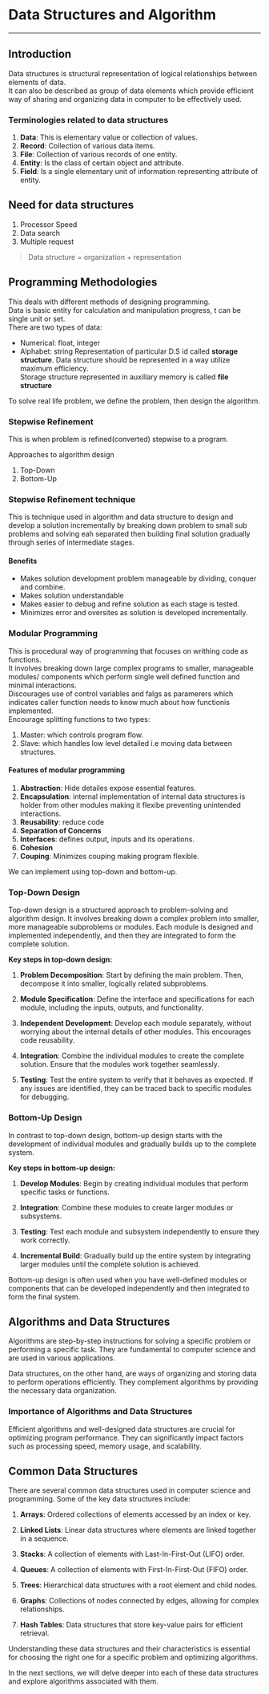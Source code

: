 #   Data Structures and Algorithm
***
## Introduction
Data structures is structural representation of logical relationships between elements of data. <br/>
It  can also be described as group of data elements which provide efficient way of sharing and organizing data in computer to be effectively used.
### Terminologies related to data structures
1. __Data__: This is elementary value or collection of values.
2. __Record__: Collection of various data items.
3. __File__: Collection of various records of one entity.
4. __Entity__: Is the class of certain object and attribute.
5. __Field__: Is a single elementary unit of information representing attribute of entity.

##  Need for data structures
1. Processor Speed
2. Data search
3. Multiple request

>    Data structure = organization + representation


## Programming Methodologies
This deals with different methods of designing programming. <br/>
Data is basic entity for calculation and manipulation progress, t can be single unit or set. <br/>
There are two types of data:
   - Numerical: float, integer
   - Alphabet: string
Representation of particular D.S id called __storage structure__.
Data structure should be represented in a way utilize maximum efficiency. <br/>
Storage structure represented in auxillary memory is called __file structure__ <br/>

To solve real life problem, we define the problem, then design the algorithm.

### Stepwise Refinement
This is when problem is refined(converted) stepwise to a program.

Approaches to algorithm design
1. Top-Down
2. Bottom-Up

### Stepwise Refinement technique
This is technique used in algorithm and data structure to design and develop a solution incrementally by breaking down problem to small sub problems and solving eah separated then building final solution gradually 
through series of intermediate stages.
#### Benefits
- Makes solution development problem manageable by dividing, conquer and combine.
- Makes solution understandable
- Makes easier to debug and refine solution as each stage is tested.
- Minimizes error and oversites as solution is developed incrementally.

### Modular Programming
This is procedural way of programming that focuses on writhing code as functions. <br/> It involves breaking down large complex programs to smaller, manageable modules/ components which 
perform single well defined function and minimal interactions.<br/>
Discourages use of control variables and falgs as paramerers which indicates caller function needs to know much about how functionis implemented.<br/>
Encourage splitting functions to two types:
1. Master: which controls program flow.
2. Slave: which handles low level detailed i.e moving data between structures.

#### Features of modular programming
1. __Abstraction__: Hide detailes expose essential features.
2. __Encapsulation__: internal implementation of internal data structures is holder from other modules making it flexibe preventing unintended interactions.
3. __Reusability__: reduce code 
4. __Separation of Concerns__
5. __Interfaces__: defines output, inputs and its operations.
6. __Cohesion__
7. __Couping__: Minimizes couping making program flexible.

We can implement using top-down and bottom-up.

### Top-Down Design

Top-down design is a structured approach to problem-solving and algorithm design. It involves breaking down a complex problem into smaller, more manageable subproblems or modules. Each module is designed and implemented independently, and then they are integrated to form the complete solution.

**Key steps in top-down design:**

1. **Problem Decomposition**: Start by defining the main problem. Then, decompose it into smaller, logically related subproblems.

2. **Module Specification**: Define the interface and specifications for each module, including the inputs, outputs, and functionality.

3. **Independent Development**: Develop each module separately, without worrying about the internal details of other modules. This encourages code reusability.

4. **Integration**: Combine the individual modules to create the complete solution. Ensure that the modules work together seamlessly.

5. **Testing**: Test the entire system to verify that it behaves as expected. If any issues are identified, they can be traced back to specific modules for debugging.

### Bottom-Up Design

In contrast to top-down design, bottom-up design starts with the development of individual modules and gradually builds up to the complete system.

**Key steps in bottom-up design:**

1. **Develop Modules**: Begin by creating individual modules that perform specific tasks or functions.

2. **Integration**: Combine these modules to create larger modules or subsystems.

3. **Testing**: Test each module and subsystem independently to ensure they work correctly.

4. **Incremental Build**: Gradually build up the entire system by integrating larger modules until the complete solution is achieved.

Bottom-up design is often used when you have well-defined modules or components that can be developed independently and then integrated to form the final system.

## Algorithms and Data Structures

Algorithms are step-by-step instructions for solving a specific problem or performing a specific task. They are fundamental to computer science and are used in various applications.

Data structures, on the other hand, are ways of organizing and storing data to perform operations efficiently. They complement algorithms by providing the necessary data organization.

### Importance of Algorithms and Data Structures

Efficient algorithms and well-designed data structures are crucial for optimizing program performance. They can significantly impact factors such as processing speed, memory usage, and scalability.

## Common Data Structures

There are several common data structures used in computer science and programming. Some of the key data structures include:

1. **Arrays**: Ordered collections of elements accessed by an index or key.

2. **Linked Lists**: Linear data structures where elements are linked together in a sequence.

3. **Stacks**: A collection of elements with Last-In-First-Out (LIFO) order.

4. **Queues**: A collection of elements with First-In-First-Out (FIFO) order.

5. **Trees**: Hierarchical data structures with a root element and child nodes.

6. **Graphs**: Collections of nodes connected by edges, allowing for complex relationships.

7. **Hash Tables**: Data structures that store key-value pairs for efficient retrieval.

Understanding these data structures and their characteristics is essential for choosing the right one for a specific problem and optimizing algorithms.

In the next sections, we will delve deeper into each of these data structures and explore algorithms associated with them.
